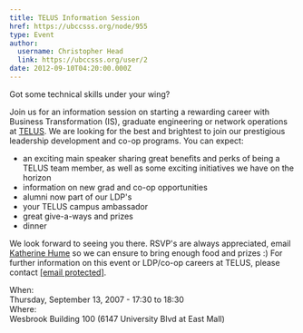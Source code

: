 ```yaml
---
title: TELUS Information Session 
href: https://ubccsss.org/node/955
type: Event
author:
  username: Christopher Head
  link: https://ubccsss.org/user/2
date: 2012-09-10T04:20:00.000Z
---
```


<div class="field field-name-body field-type-text-with-summary field-label-hidden"><div class="field-items"><div class="field-item even"><p>Got some technical skills under your wing?</p>
<p>Join us for an information session on starting a rewarding career with Business Transformation (IS), graduate engineering or network operations at <a href="http://www.telus.com">TELUS</a>. We are looking for the best and brightest to join our prestigious leadership development and co-op programs. You can expect:</p>
<ul>
<li>an exciting main speaker sharing great benefits and perks of being a TELUS team member, as well as some exciting initiatives we have on the horizon
</li><li>information on new grad and co-op opportunities
</li><li>alumni now part of our LDP&apos;s
</li><li>your TELUS campus ambassador
</li><li>great give-a-ways and prizes
</li><li>dinner
</li></ul>
<p>We look forward to seeing you there. RSVP&apos;s are always appreciated, email <a href="/cdn-cgi/l/email-protection#107b7164787562797e753e78657d75506572733e7371">Katherine Hume</a> so we can ensure to bring enough food and prizes :)  For further information on this event or LDP/co-op careers at TELUS, please contact <a href="/cdn-cgi/l/email-protection#285b495a4940064a5a494c4d685c4d445d5b064b4745"><span class="__cf_email__" data-cfemail="46352734272e6824342722230612030a13156825292b">[email&#xA0;protected]</span></a>.</p>
</div></div></div><div class="field field-name-field-dates field-type-datetime field-label-above"><div class="field-label">When:&#xA0;</div><div class="field-items"><div class="field-item even"><span class="date-display-single">Thursday, September 13, 2007 - <span class="date-display-range"><span class="date-display-start">17:30</span> to <span class="date-display-end">18:30</span></span></span></div></div></div><div class="field field-name-field-location field-type-text field-label-above"><div class="field-label">Where:&#xA0;</div><div class="field-items"><div class="field-item even">Wesbrook Building 100 (6147 University Blvd at East Mall) </div></div></div>    <footer>
          </footer>
